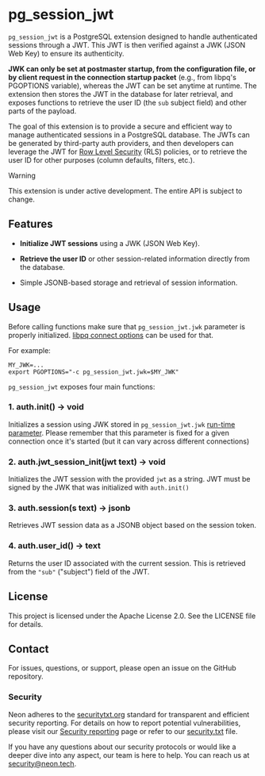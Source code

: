 pg\_session\_jwt
================

`pg_session_jwt` is a PostgreSQL extension designed to handle authenticated sessions through a JWT. This JWT is then verified against a JWK (JSON Web Key) to ensure its authenticity.

**JWK can only be set at postmaster startup, from the configuration file, or by client request in the connection startup packet** (e.g., from libpq's PGOPTIONS variable), whereas the JWT can be set anytime at runtime. The extension then stores the JWT in the database for later retrieval, and exposes functions to retrieve the user ID (the `sub` subject field) and other parts of the payload.

The goal of this extension is to provide a secure and efficient way to manage authenticated sessions in a PostgreSQL database. The JWTs can be generated by third-party auth providers, and then developers can leverage the JWT for [Row Level Security](https://www.postgresql.org/docs/current/ddl-rowsecurity.html) (RLS) policies, or to retrieve the user ID for other purposes (column defaults, filters, etc.).

> [!WARNING]
> This extension is under active development. The entire API is subject to change.

Features
--------

* **Initialize JWT sessions** using a JWK (JSON Web Key).

* **Retrieve the user ID** or other session-related information directly from the database.

* Simple JSONB-based storage and retrieval of session information.

Usage
-----

Before calling functions make sure that `pg_session_jwt.jwk` parameter is properly initialized. [libpq connect options](https://www.postgresql.org/docs/current/libpq-connect.html#LIBPQ-CONNECT-OPTIONS) can be used for that.

For example:
```console
MY_JWK=...
export PGOPTIONS="-c pg_session_jwt.jwk=$MY_JWK"
```

`pg_session_jwt` exposes four main functions:

### 1\. auth.init() → void

Initializes a session using JWK stored in `pg_session_jwt.jwk` [run-time parameter](https://www.postgresql.org/docs/current/sql-show.html). Please remember that this parameter is fixed for a given connection once it's started (but it can vary across different connections)

### 2\. auth.jwt\_session\_init(jwt text) → void

Initializes the JWT session with the provided `jwt` as a string. JWT must be signed by the JWK that was initialized with `auth.init()`

### 3\. auth.session(s text) → jsonb

Retrieves JWT session data as a JSONB object based on the session token.

### 4\. auth.user\_id() → text

Returns the user ID associated with the current session. This is retrieved from the `"sub"` ("subject") field of the JWT.

License
-------
This project is licensed under the Apache License 2.0. See the LICENSE file for details.

Contact
-------
For issues, questions, or support, please open an issue on the GitHub repository.

### Security
Neon adheres to the [securitytxt.org](https://securitytxt.org/) standard for transparent and efficient security reporting. For details on how to report potential vulnerabilities, please visit our [Security reporting](https://neon.tech/docs/security/security-reporting) page or refer to our [security.txt](https://neon.tech/security.txt) file.

If you have any questions about our security protocols or would like a deeper dive into any aspect, our team is here to help. You can reach us at [security@neon.tech](security@neon.tech).
